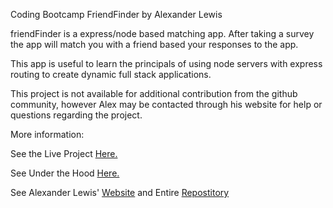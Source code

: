 Coding Bootcamp FriendFinder by Alexander Lewis

friendFinder is a express/node based matching app. After taking a survey the app will match you with a friend based your responses to the app.

This app is useful to learn the principals of using node servers with express routing to create dynamic full stack applications.

This project is not available for additional contribution from the github community, however Alex may be contacted through his website for help or questions regarding the project.

More information:

See the Live Project [Here.](https://xer34.github.io/FriendFinder/)

See Under the Hood [Here.](https://github.com/xer34/FriendFinder)

See Alexander Lewis' [Website](www.alexanderlewis.net) and Entire [Repostitory](https://github.com/xer34?tab=repositories)

